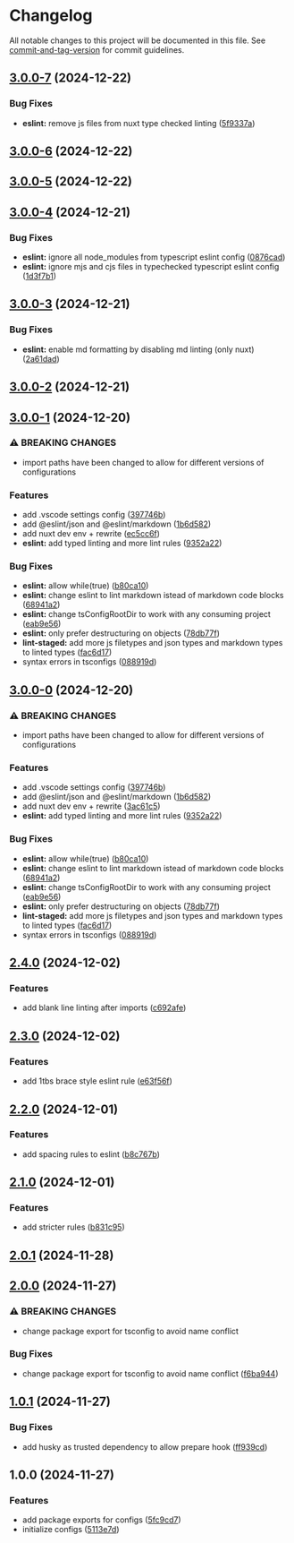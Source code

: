 # Changelog

All notable changes to this project will be documented in this file. See [commit-and-tag-version](https://github.com/absolute-version/commit-and-tag-version) for commit guidelines.

## [3.0.0-7](https://github.com/Nomad-Solutions/dev-env/compare/v3.0.0-6...v3.0.0-7) (2024-12-22)


### Bug Fixes

* **eslint:** remove js files from nuxt type checked linting ([5f9337a](https://github.com/Nomad-Solutions/dev-env/commit/5f9337aba2850e62c9b9eca9d3f29245ecace40a))

## [3.0.0-6](https://github.com/Nomad-Solutions/dev-env/compare/v3.0.0-5...v3.0.0-6) (2024-12-22)

## [3.0.0-5](https://github.com/Nomad-Solutions/dev-env/compare/v3.0.0-4...v3.0.0-5) (2024-12-22)

## [3.0.0-4](https://github.com/Nomad-Solutions/dev-env/compare/v3.0.0-3...v3.0.0-4) (2024-12-21)


### Bug Fixes

* **eslint:** ignore all node_modules from typescript eslint config ([0876cad](https://github.com/Nomad-Solutions/dev-env/commit/0876cad1adfdc13e24066ae73856d619268b9c13))
* **eslint:** ignore mjs and cjs files in typechecked typescript eslint config ([1d3f7b1](https://github.com/Nomad-Solutions/dev-env/commit/1d3f7b110f2de335edc060bf1e305c2f86c50a6e))

## [3.0.0-3](https://github.com/Nomad-Solutions/dev-env/compare/v3.0.0-2...v3.0.0-3) (2024-12-21)


### Bug Fixes

* **eslint:** enable md formatting by disabling md linting (only nuxt) ([2a61dad](https://github.com/Nomad-Solutions/dev-env/commit/2a61dad3d37e4c4da6b822c3f4e09b834ae0aba6))

## [3.0.0-2](https://github.com/Nomad-Solutions/dev-env/compare/v3.0.0-1...v3.0.0-2) (2024-12-21)

## [3.0.0-1](https://github.com/Nomad-Solutions/dev-env/compare/v2.4.0...v3.0.0-1) (2024-12-20)


### ⚠ BREAKING CHANGES

* import paths have been changed to allow for different versions of configurations

### Features

* add .vscode settings config ([397746b](https://github.com/Nomad-Solutions/dev-env/commit/397746b7db6e79bf0d8ddb4967fd9a50ea313362))
* add @eslint/json and @eslint/markdown ([1b6d582](https://github.com/Nomad-Solutions/dev-env/commit/1b6d582d2ef4cf1c29c7b54b4dfa1f021529c970))
* add nuxt dev env + rewrite ([ec5cc6f](https://github.com/Nomad-Solutions/dev-env/commit/ec5cc6f14a174217dcde9f6ec6868bce752f0328))
* **eslint:** add typed linting and more lint rules ([9352a22](https://github.com/Nomad-Solutions/dev-env/commit/9352a2285d90fc98621a8b7e6614fdc4a61ed3e5))


### Bug Fixes

* **eslint:** allow while(true) ([b80ca10](https://github.com/Nomad-Solutions/dev-env/commit/b80ca10384e2877ada1722b36bc9f8afdd571466))
* **eslint:** change eslint to lint markdown istead of markdown code blocks ([68941a2](https://github.com/Nomad-Solutions/dev-env/commit/68941a29ca0ccaff30f25d69b6a2a722f470b049))
* **eslint:** change tsConfigRootDir to work with any consuming project ([eab9e56](https://github.com/Nomad-Solutions/dev-env/commit/eab9e5667b6249fe11b1d587d54ba3e863f8b6fe))
* **eslint:** only prefer destructuring on objects ([78db77f](https://github.com/Nomad-Solutions/dev-env/commit/78db77ff4c666c746d6dc446d1fdf93f4eb079af))
* **lint-staged:** add more js filetypes and json types and markdown types to linted types ([fac6d17](https://github.com/Nomad-Solutions/dev-env/commit/fac6d17722280f30f05eae74d338c3b75620d7fc))
* syntax errors in tsconfigs ([088919d](https://github.com/Nomad-Solutions/dev-env/commit/088919d4f99a8c26d06716589e5bdbd1f23f44f1))

## [3.0.0-0](https://github.com/Nomad-Solutions/dev-env/compare/v2.4.0...v3.0.0-0) (2024-12-20)


### ⚠ BREAKING CHANGES

* import paths have been changed to allow for different versions of configurations

### Features

* add .vscode settings config ([397746b](https://github.com/Nomad-Solutions/dev-env/commit/397746b7db6e79bf0d8ddb4967fd9a50ea313362))
* add @eslint/json and @eslint/markdown ([1b6d582](https://github.com/Nomad-Solutions/dev-env/commit/1b6d582d2ef4cf1c29c7b54b4dfa1f021529c970))
* add nuxt dev env + rewrite ([3ac61c5](https://github.com/Nomad-Solutions/dev-env/commit/3ac61c591c75b797203f0f4277d28b05225b21b8))
* **eslint:** add typed linting and more lint rules ([9352a22](https://github.com/Nomad-Solutions/dev-env/commit/9352a2285d90fc98621a8b7e6614fdc4a61ed3e5))


### Bug Fixes

* **eslint:** allow while(true) ([b80ca10](https://github.com/Nomad-Solutions/dev-env/commit/b80ca10384e2877ada1722b36bc9f8afdd571466))
* **eslint:** change eslint to lint markdown istead of markdown code blocks ([68941a2](https://github.com/Nomad-Solutions/dev-env/commit/68941a29ca0ccaff30f25d69b6a2a722f470b049))
* **eslint:** change tsConfigRootDir to work with any consuming project ([eab9e56](https://github.com/Nomad-Solutions/dev-env/commit/eab9e5667b6249fe11b1d587d54ba3e863f8b6fe))
* **eslint:** only prefer destructuring on objects ([78db77f](https://github.com/Nomad-Solutions/dev-env/commit/78db77ff4c666c746d6dc446d1fdf93f4eb079af))
* **lint-staged:** add more js filetypes and json types and markdown types to linted types ([fac6d17](https://github.com/Nomad-Solutions/dev-env/commit/fac6d17722280f30f05eae74d338c3b75620d7fc))
* syntax errors in tsconfigs ([088919d](https://github.com/Nomad-Solutions/dev-env/commit/088919d4f99a8c26d06716589e5bdbd1f23f44f1))

## [2.4.0](https://github.com/Nomad-Solutions/dev-env/compare/v2.3.0...v2.4.0) (2024-12-02)


### Features

* add blank line linting after imports ([c692afe](https://github.com/Nomad-Solutions/dev-env/commit/c692afe09c41dfbe0452e083c463d62241746338))

## [2.3.0](https://github.com/Nomad-Solutions/dev-env/compare/v2.2.0...v2.3.0) (2024-12-02)


### Features

* add 1tbs brace style eslint rule ([e63f56f](https://github.com/Nomad-Solutions/dev-env/commit/e63f56f9e79aa6d3e21b3313a9d181d1fa4c9c8a))

## [2.2.0](https://github.com/Nomad-Solutions/dev-env/compare/v2.1.0...v2.2.0) (2024-12-01)


### Features

* add spacing rules to eslint ([b8c767b](https://github.com/Nomad-Solutions/dev-env/commit/b8c767b213a2fec8a7024d10b114808f8cdcef24))

## [2.1.0](https://github.com/Nomad-Solutions/dev-env/compare/v2.0.1...v2.1.0) (2024-12-01)


### Features

* add stricter rules ([b831c95](https://github.com/Nomad-Solutions/dev-env/commit/b831c95d8328fac1fc31d33dc637e46f4e9677b8))

## [2.0.1](https://github.com/Nomad-Solutions/dev-env/compare/v2.0.0...v2.0.1) (2024-11-28)

## [2.0.0](https://github.com/Nomad-Solutions/dev-env/compare/v1.0.1...v2.0.0) (2024-11-27)


### ⚠ BREAKING CHANGES

* change package export for tsconfig to avoid name conflict

### Bug Fixes

* change package export for tsconfig to avoid name conflict ([f6ba944](https://github.com/Nomad-Solutions/dev-env/commit/f6ba94452d7ae772db2f147976330101dd13e107))

## [1.0.1](https://github.com/Nomad-Solutions/dev-env/compare/v1.0.0...v1.0.1) (2024-11-27)


### Bug Fixes

* add husky as trusted dependency to allow prepare hook ([ff939cd](https://github.com/Nomad-Solutions/dev-env/commit/ff939cde5f652e63c7a7aa9631873b8b954007b8))

## 1.0.0 (2024-11-27)


### Features

* add package exports for configs ([5fc9cd7](https://github.com/Nomad-Solutions/dev-env/commit/5fc9cd7db60eb3ece7a14388407acf55e32a955e))
* initialize configs ([5113e7d](https://github.com/Nomad-Solutions/dev-env/commit/5113e7d9f5ea4aa874c3b7e36c553491fd2cda3d))
